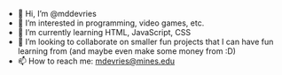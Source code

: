 - 👋 Hi, I’m @mddevries
- 👀 I’m interested in programming, video games, etc.
- 🌱 I’m currently learning HTML, JavaScript, CSS
- 💞️ I’m looking to collaborate on smaller fun projects that I can have fun learning from (and maybe even make some money from :D)
- 📫 How to reach me: mdevries@mines.edu

<!---
mddevries/mddevries is a ✨ special ✨ repository because its `README.md` (this file) appears on your GitHub profile.
You can click the Preview link to take a look at your changes.
--->

